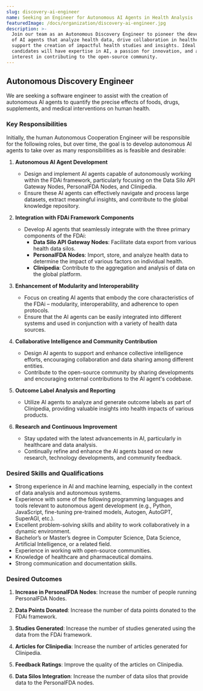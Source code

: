 ```yaml
---
slug: discovery-ai-engineer
name: Seeking an Engineer for Autonomous AI Agents in Health Analysis
featuredImage: /docs/organization/discovery-ai-engineer.jpg
description: >-
  Join our team as an Autonomous Discovery Engineer to pioneer the development
  of AI agents that analyze health data, drive collaboration in healthcare, and
  support the creation of impactful health studies and insights. Ideal
  candidates will have expertise in AI, a passion for innovation, and an
  interest in contributing to the open-source community.
---
```

## Autonomous Discovery Engineer

We are seeking a software engineer to assist with the creation of autonomous AI agents to quantify the precise effects of foods, drugs, supplements, and medical interventions on human health.

### Key Responsibilities

Initially, the human Autonomous Cooperation Engineer will be responsible for the following roles, but over time, the goal is to develop autonomous AI agents to take over as many responsibilities as is feasible and desirable:

1. **Autonomous AI Agent Development**
   - Design and implement AI agents capable of autonomously working within the FDAi framework, particularly focusing on the Data Silo API Gateway Nodes, PersonalFDA Nodes, and Clinipedia.
   - Ensure these AI agents can effectively navigate and process large datasets, extract meaningful insights, and contribute to the global knowledge repository.

2. **Integration with FDAi Framework Components**
   - Develop AI agents that seamlessly integrate with the three primary components of the FDAi:
      - **Data Silo API Gateway Nodes**: Facilitate data export from various health data silos.
      - **PersonalFDA Nodes**: Import, store, and analyze health data to determine the impact of various factors on individual health.
      - **Clinipedia**: Contribute to the aggregation and analysis of data on the global platform.

3. **Enhancement of Modularity and Interoperability**
   - Focus on creating AI agents that embody the core characteristics of the FDAi – modularity, interoperability, and adherence to open protocols.
   - Ensure that the AI agents can be easily integrated into different systems and used in conjunction with a variety of health data sources.

4. **Collaborative Intelligence and Community Contribution**
   - Design AI agents to support and enhance collective intelligence efforts, encouraging collaboration and data sharing among different entities.
   - Contribute to the open-source community by sharing developments and encouraging external contributions to the AI agent's codebase.

5. **Outcome Label Analysis and Reporting**
   - Utilize AI agents to analyze and generate outcome labels as part of Clinipedia, providing valuable insights into health impacts of various products.

6. **Research and Continuous Improvement**
   - Stay updated with the latest advancements in AI, particularly in healthcare and data analysis.
   - Continually refine and enhance the AI agents based on new research, technology developments, and community feedback.

### Desired Skills and Qualifications
- Strong experience in AI and machine learning, especially in the context of data analysis and autonomous systems.
- Experience with some of the following programming languages and tools relevant to autonomous agent development (e.g., Python, JavaScript, fine-tuning pre-trained models, Autogen, AutoGPT, SuperAGI, etc.).
- Excellent problem-solving skills and ability to work collaboratively in a dynamic environment.
- Bachelor’s or Master’s degree in Computer Science, Data Science, Artificial Intelligence, or a related field.
- Experience in working with open-source communities.
- Knowledge of healthcare and pharmaceutical domains.
- Strong communication and documentation skills.

### Desired Outcomes

1. **Increase in PersonalFDA Nodes**: Increase the number of people running PersonalFDA Nodes. 

2. **Data Points Donated**: Increase the number of data points donated to the FDAi framework. 

3. **Studies Generated**: Increase the number of studies generated using the data from the FDAi framework. 

4. **Articles for Clinipedia**: Increase the number of articles generated for Clinipedia. 

5. **Feedback Ratings**: Improve the quality of the articles on Clinipedia. 

6. **Data Silos Integration**: Increase the number of data silos that provide data to the PersonalFDA nodes. 


